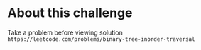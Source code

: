 # About this challenge
Take a problem before viewing solution
``https://leetcode.com/problems/binary-tree-inorder-traversal``
